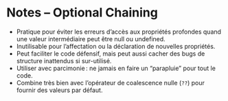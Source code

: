 # Notes – Optional Chaining

- Pratique pour éviter les erreurs d’accès aux propriétés profondes quand une valeur intermédiaire peut être null ou undefined.
- Inutilisable pour l’affectation ou la déclaration de nouvelles propriétés.
- Peut faciliter le code défensif, mais peut aussi cacher des bugs de structure inattendus si sur-utilisé.
- Utiliser avec parcimonie : ne jamais en faire un “parapluie” pour tout le code.
- Combine très bien avec l’opérateur de coalescence nulle (`??`) pour fournir des valeurs par défaut.
